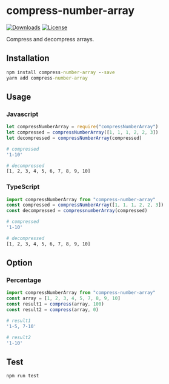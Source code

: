 # compress-number-array

[![Downloads](https://img.shields.io/npm/dt/compress-number-array.svg)](https://npmcharts.com/compare/compress-number-array?minimal=true)
[![License](https://img.shields.io/npm/l/compress-number-array.svg)](https://www.npmjs.com/package/compress-number-array)

Compress and decompress arrays.

## Installation

```cmd
npm install compress-number-array --save
yarn add compress-number-array
```

## Usage

### Javascript

```javascript
let compressNumberArray = require("compressNumberArray")
let compressed = compressNumberArray([1, 1, 1, 2, 2, 3])
let decompressed = compressNumberArray(compressed)
```

```sh
# compressed
'1-10'

# decompressed
[1, 2, 3, 4, 5, 6, 7, 8, 9, 10]
```

### TypeScript

```typescript
import compressNumberArray from "compress-number-array"
const compressed = compressNumberArray([1, 1, 1, 2, 2, 3])
const decompressed = compressnumberArray(compressed)
```

```sh
# compressed
'1-10'

# decompressed
[1, 2, 3, 4, 5, 6, 7, 8, 9, 10]
```

## Option

### Percentage

```typescript
import compressNumberArray from "compress-number-array"
const array = [1, 2, 3, 4, 5, 7, 8, 9, 10]
const result1 = compress(array, 100)
const result2 = compress(array, 0)
```

```sh
# result1
'1-5, 7-10'

# result2
'1-10'
```

## Test

```sh
npm run test
```
